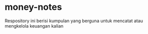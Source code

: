 # money-notes
Respository ini berisi kumpulan yang berguna untuk mencatat atau mengkelola keuangan kalian
